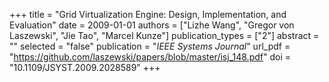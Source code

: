 +++
title = "Grid Virtualization Engine: Design, Implementation, and Evaluation"
date = 2009-01-01
authors = ["Lizhe Wang", "Gregor von Laszewski", "Jie Tao", "Marcel Kunze"]
publication_types = ["2"]
abstract = ""
selected = "false"
publication = "*IEEE Systems Journal*"
url_pdf = "https://github.com/laszewski/papers/blob/master/isj_148.pdf"
doi = "10.1109/JSYST.2009.2028589"
+++

